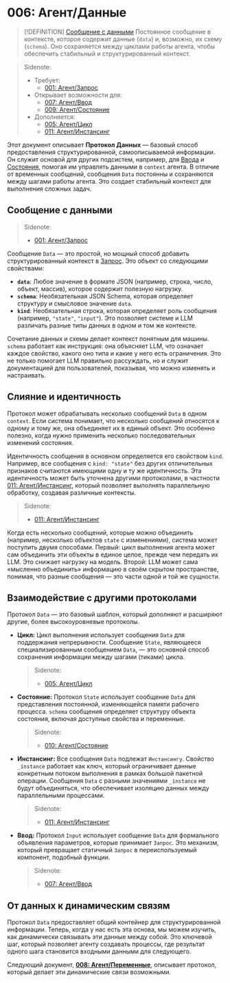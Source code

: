 # 006: Агент/Данные

> [!DEFINITION] [Сообщение с данными](./000_glossary.md)
> Постоянное сообщение в контексте, которое содержит данные (`data`) и, возможно, их схему (`schema`). Оно сохраняется между циклами работы агента, чтобы обеспечить стабильный и структурированный контекст.

> Sidenote:
> - Требует:
>   - [001: Агент/Запрос](./001_agent_request.md)
> - Открывает возможности для:
>   - [007: Агент/Ввод](./007_agent_input.md)
>   - [009: Агент/Состояние](./009_agent_state.md)
> - Дополняется:
>   - [005: Агент/Цикл](./005_agent_loop.md)
>   - [011: Агент/Инстансинг](./011_agent_instancing.md)

Этот документ описывает **Протокол Данных** — базовый способ предоставления структурированной, самоописываемой информации. Он служит основой для других подсистем, например, для [Ввода](./007_agent_input.md) и [Состояния](./009_agent_state.md), помогая им управлять данными в `context` агента. В отличие от временных сообщений, сообщения `Data` постоянны и сохраняются между шагами работы агента. Это создает стабильный контекст для выполнения сложных задач.

## Сообщение с данными

> Sidenote:
> - [001: Агент/Запрос](./001_agent_request.md)

Сообщение `Data` — это простой, но мощный способ добавить структурированный контекст в [Запрос](./001_agent_request.md). Это объект со следующими свойствами:

- **`data`**: Любое значение в формате JSON (например, строка, число, объект, массив), которое содержит полезную нагрузку.
- **`schema`**: Необязательная JSON Schema, которая определяет структуру и смысловое значение `data`.
- **`kind`**: Необязательная строка, которая определяет роль сообщения (например, `"state"`, `"input"`). Это позволяет системе и LLM различать разные типы данных в одном и том же контексте.

Сочетание данных и схемы делает контекст понятным для машины. `schema` работает как инструкция: она объясняет LLM, что означает каждое свойство, какого оно типа и какие у него есть ограничения. Это не только помогает LLM правильно рассуждать, но и служит документацией для пользователей, показывая, что можно изменять и настраивать.

## Слияние и идентичность

Протокол может обрабатывать несколько сообщений `Data` в одном `context`. Если система понимает, что несколько сообщений относятся к одному и тому же, она объединяет их в единый объект. Это особенно полезно, когда нужно применить несколько последовательных изменений состояния.

Идентичность сообщения в основном определяется его свойством `kind`. Например, все сообщения с `kind: "state"` без других отличительных признаков считаются имеющими одну и ту же идентичность. Эта идентичность может быть уточнена другими протоколами, в частности [011: Агент/Инстансинг](./011_agent_instancing.md), который позволяет выполнять параллельную обработку, создавая различные контексты.

> Sidenote:
> - [011: Агент/Инстансинг](./011_agent_instancing.md)

Когда есть несколько сообщений, которые можно объединить (например, несколько объектов `state` с изменениями), система может поступить двумя способами. Первый: цикл выполнения агента может сам объединить эти объекты в единое целое, прежде чем передать их LLM. Это снижает нагрузку на модель. Второй: LLM может сама «мысленно объединить» информацию в своём скрытом пространстве, понимая, что разные сообщения — это части одной и той же сущности.

## Взаимодействие с другими протоколами

Протокол `Data` — это базовый шаблон, который дополняют и расширяют другие, более высокоуровневые протоколы.

- **Цикл:** Цикл выполнения использует сообщения `Data` для поддержания непрерывности. Сообщение `State`, являющееся специализированным сообщением `Data`, — это основной способ сохранения информации между шагами (тиками) цикла.

  > Sidenote:
  > - [005: Агент/Цикл](./005_agent_loop.md)

- **Состояние:** Протокол `State` использует сообщение `Data` для представления постоянной, изменяющейся памяти рабочего процесса. `schema` сообщения определяет структуру объекта состояния, включая доступные свойства и переменные.

  > Sidenote:
  > - [010: Агент/Состояние](./010_agent_state.md)

- **Инстансинг:** Все сообщения `Data` подлежат `Инстансингу`. Свойство `_instance` работает как ключ, который ограничивает данные конкретным потоком выполнения в рамках большой пакетной операции. Сообщения `Data` с разными значениями `_instance` не будут объединяться, что обеспечивает изоляцию данных между параллельными процессами.

  > Sidenote:
  > - [011: Агент/Инстансинг](./011_agent_instancing.md)

- **Ввод:** Протокол `Input` использует сообщение `Data` для формального объявления параметров, которые принимает `Запрос`. Это механизм, который превращает статичный `Запрос` в переиспользуемый компонент, подобный функции.

  > Sidenote:
  > - [007: Агент/Ввод](./007_agent_input.md)

## От данных к динамическим связям

Протокол `Data` предоставляет общий контейнер для структурированной информации. Теперь, когда у нас есть эта основа, мы можем изучить, как динамически связывать эти данные между собой. Это ключевой шаг, который позволяет агенту создавать процессы, где результат одного шага становится входными данными для следующего.

Следующий документ, **[008: Агент/Переменные](./008_agent_variables.md)**, описывает протокол, который делает эти динамические связи возможными.
